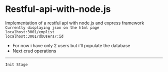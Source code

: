 # Restful-api-with-node.js
Implementation of a restful api with node.js and express framework  
`Currently displaying json on the html page`     
`localhost:3001/emplist`   
`localhost:3001/dbUsers/:id`  
* For now i have only 2 users but i'll populate the database 
* Next crud operations   
***
`Init Stage`
